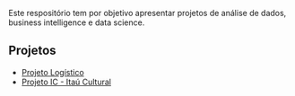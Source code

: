 Este respositório tem por objetivo apresentar projetos de análise de dados, business intelligence e data science.

## Projetos

- [Projeto Logístico](./logistics)
- [Projeto IC - Itaú Cultural](./Itau)
